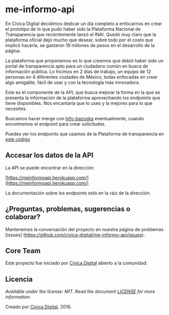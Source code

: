 # me-informo-api


En Cívica Digital decidimos dedicar un día completo a enfocarnos en crear el prototipo de lo que pudo haber sido la Plataforma Nacional de Transparencia que recientemente lanzó el INAI. Quedó muy claro que la plataforma oficial dejó mucho que desear, sobre todo por el costo que implicó hacerla, se gastaron 19 millones de pesos en el desarrollo de la página.

La plataforma que proponemos es lo que creemos que debió haber sido un portal de transparencia apto para un ciudadano común en busca de información pública. Lo hicimos en 2 días de trabajo, un equipo de 12 personas en 4 diferentes ciudades de México, todas enfocadas en crear algo amigable, fácil de usar y con la tecnología más innovadora.

Este es el componente de la API, que busca mejorar la forma en la que se presenta la información de la plataforma aprovechando los endpoints que tiene disponibles. Nos encantaría que lo uses y la mejores para lo que necesites.

Buscamos hacer merge con [Info-bazooka](https://github.com/tlacoyodefrijol/info-bazooka) eventualmente, cuando encontremos el endpoint para crear solicitudes.

Puedes ver los endpoints que usamos de la Plataforma de transparencia en [este código](https://github.com/civica-digital/me-informo-api/blob/master/meinformoapi/calls.py)


## Accesar los datos de la API

La API se puede encontrar en la dirección:

[https://meinformoapi.herokuapp.com/](https://meinformoapi.herokuapp.com/)

La documentación sobre los endpoints está en la raiz de la dirección.


## ¿Preguntas, problemas, sugerencias o colaborar?

Mantenemos la conversación del proyecto en nuestra página de problemas [issues] (https://github.com/civica-digital/me-informo-api/issues).

## Core Team

Este proyecto fue iniciado por [Cívica Digital](http://civica.digital) abierto a la comunidad.

## Licencia

_Available under the license: MIT. Read the document [LICENSE](/LICENSE.md) for more information._

Creado por [Cívica Digital](http://civica.digital), 2016.

